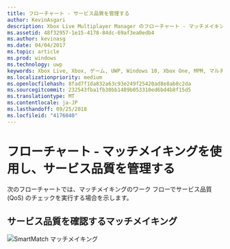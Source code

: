 ```yaml
---
title: フローチャート - サービス品質を管理する
author: KevinAsgari
description: Xbox Live Multiplayer Manager のフローチャート - マッチメイキングを使用し、サービス品質を管理する
ms.assetid: 48f32957-1e15-4178-84dc-69af3ea0edb4
ms.author: kevinasg
ms.date: 04/04/2017
ms.topic: article
ms.prod: windows
ms.technology: uwp
keywords: Xbox Live, Xbox, ゲーム, UWP, Windows 10, Xbox One, MPM, マルチプレイヤー, サービス品質, QoS, Multiplayer Manager, フローチャート
ms.localizationpriority: medium
ms.openlocfilehash: 8fad7f1da832a63c93e249f25420ad8e8ab8c2da
ms.sourcegitcommit: 232543fba1fb30bb1489b053310ed6bd4b8f15d5
ms.translationtype: MT
ms.contentlocale: ja-JP
ms.lasthandoff: 09/25/2018
ms.locfileid: "4176040"
---
```

# <a name="flowchart---use-matchmaking-and-manage-quality-of-service"></a>フローチャート - マッチメイキングを使用し、サービス品質を管理する

次のフローチャートでは、マッチメイキングのワーク フローでサービス品質 (QoS) のチェックを実行する場合を示します。

## <a name="matchmaking-with-quality-of-service"></a>サービス品質を確認するマッチメイキング

![SmartMatch マッチメイキング](../../../images/multiplayer/mpm-matchmaking-with-qos.png)

